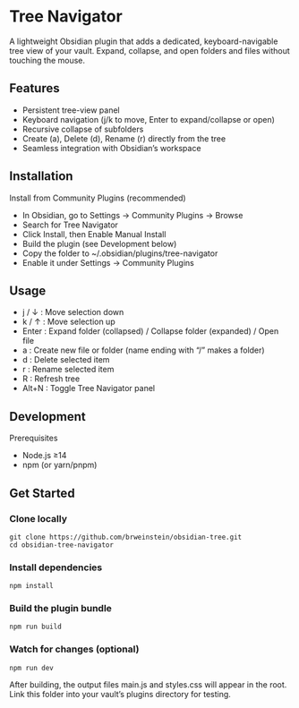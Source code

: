 # Tree Navigator
A lightweight Obsidian plugin that adds a dedicated, keyboard-navigable tree view of your vault. Expand, collapse, and open folders and files without touching the mouse.

## Features
- Persistent tree-view panel
- Keyboard navigation (j/k to move, Enter to expand/collapse or open)
- Recursive collapse of subfolders
- Create (a), Delete (d), Rename (r) directly from the tree
- Seamless integration with Obsidian’s workspace

## Installation
Install from Community Plugins (recommended)
- In Obsidian, go to Settings → Community Plugins → Browse
- Search for Tree Navigator
- Click Install, then Enable
Manual Install
- Build the plugin (see Development below)
- Copy the folder to
~/.obsidian/plugins/tree-navigator
- Enable it under Settings → Community Plugins

## Usage 
- j / ↓ : Move selection down
- k / ↑ : Move selection up
- Enter : Expand folder (collapsed) / Collapse folder (expanded) / Open file
- a : Create new file or folder (name ending with “/” makes a folder)
- d : Delete selected item
- r : Rename selected item
- R : Refresh tree
- Alt+N : Toggle Tree Navigator panel

## Development
Prerequisites
- Node.js ≥14
- npm (or yarn/pnpm)
## Get Started
### Clone locally
```
git clone https://github.com/brweinstein/obsidian-tree.git
cd obsidian-tree-navigator
```
### Install dependencies
```
npm install
```

### Build the plugin bundle
```
npm run build
```
### Watch for changes (optional)
```
npm run dev
```

After building, the output files main.js and styles.css will appear in the root. Link this folder into your vault’s plugins directory for testing.
